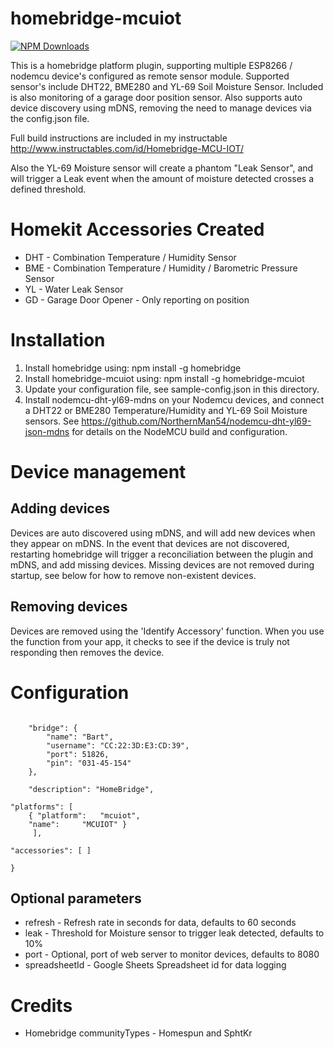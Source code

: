 # homebridge-mcuiot

[![NPM Downloads](https://img.shields.io/npm/dm/homebridge-mcuiot.svg?style=flat)](https://npmjs.org/package/homebridge-mcuiot)

This is a homebridge platform plugin, supporting multiple ESP8266 / nodemcu device's
configured as remote sensor module.  Supported sensor's include DHT22, BME280
and YL-69 Soil Moisture Sensor.  Included is also monitoring of a garage door position
sensor. Also supports auto device discovery using mDNS,
removing the need to manage devices via the config.json file.

Full build instructions are included in my instructable http://www.instructables.com/id/Homebridge-MCU-IOT/

Also the YL-69 Moisture sensor will create a phantom "Leak Sensor", and will
trigger a Leak event when the amount of moisture detected crosses a defined threshold.

# Homekit Accessories Created
- DHT - Combination Temperature / Humidity Sensor
- BME - Combination Temperature / Humidity / Barometric Pressure Sensor
- YL - Water Leak Sensor
- GD - Garage Door Opener - Only reporting on position

# Installation

1. Install homebridge using: npm install -g homebridge
2. Install homebridge-mcuiot using: npm install -g homebridge-mcuiot
3. Update your configuration file, see sample-config.json in this directory.
4. Install nodemcu-dht-yl69-mdns on your Nodemcu devices, and connect a DHT22 or BME280
Temperature/Humidity and YL-69 Soil Moisture sensors.  See
https://github.com/NorthernMan54/nodemcu-dht-yl69-json-mdns for details on the
NodeMCU build and configuration.

# Device management

## Adding devices

Devices are auto discovered using mDNS, and will add new devices when they appear
on mDNS.  In the event that devices are not discovered, restarting homebridge will
trigger a reconciliation between the plugin and mDNS, and add missing devices.
Missing devices are not removed during startup, see below for how to remove non-existent
devices.

## Removing devices

Devices are removed using the 'Identify Accessory' function.  When you use the
function from your app, it checks to see if the device is truly not responding
then removes the device.



# Configuration

```

    "bridge": {
        "name": "Bart",
        "username": "CC:22:3D:E3:CD:39",
        "port": 51826,
        "pin": "031-45-154"
    },

    "description": "HomeBridge",

"platforms": [
	{ "platform":	"mcuiot",
    "name":     "MCUIOT" }
	 ],

"accessories": [ ]

}
```
## Optional parameters

- refresh - Refresh rate in seconds for data, defaults to 60 seconds
- leak - Threshold for Moisture sensor to trigger leak detected, defaults to 10%
- port - Optional, port of web server to monitor devices, defaults to 8080
- spreadsheetId - Google Sheets Spreadsheet id for data logging


# Credits

- Homebridge communityTypes - Homespun and SphtKr
